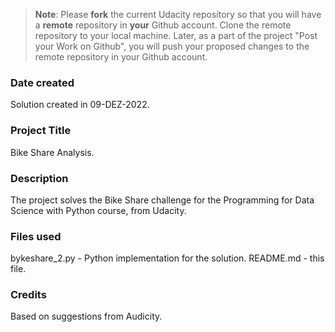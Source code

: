 >**Note**: Please **fork** the current Udacity repository so that you will have a **remote** repository in **your** Github account. Clone the remote repository to your local machine. Later, as a part of the project "Post your Work on Github", you will push your proposed changes to the remote repository in your Github account.

### Date created
Solution created in 09-DEZ-2022.

### Project Title
Bike Share Analysis.

### Description
The project solves the Bike Share challenge for the Programming for Data Science with Python course, from Udacity.  

### Files used
bykeshare_2.py - Python implementation for the solution.
README.md - this file.

### Credits
Based on suggestions from Audicity.
